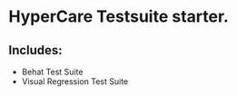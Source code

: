 # HyperCare Testsuite starter. #

## Includes: ##
 * Behat Test Suite
 * Visual Regression Test Suite
